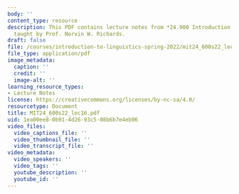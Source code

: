 ```yaml
---
body: ''
content_type: resource
description: This PDF contains lecture notes from *24.900 Introduction to Linguistics*,
  taught by Prof. Norvin W. Richards.
draft: false
file: /courses/introduction-to-linguistics-spring-2022/mit24_600s22_lec16.pdf
file_type: application/pdf
image_metadata:
  caption: ''
  credit: ''
  image-alt: ''
learning_resource_types:
- Lecture Notes
license: https://creativecommons.org/licenses/by-nc-sa/4.0/
resourcetype: Document
title: MIT24_600s22_lec16.pdf
uid: 1ea00ee8-0b91-4d26-93c5-08b6b7e4eb06
video_files:
  video_captions_file: ''
  video_thumbnail_file: ''
  video_transcript_file: ''
video_metadata:
  video_speakers: ''
  video_tags: ''
  youtube_description: ''
  youtube_id: ''
---
```

